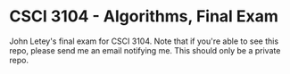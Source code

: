 # CSCI 3104 - Algorithms, Final Exam

John Letey's final exam for CSCI 3104. Note that if you're able to see this repo, please send me an email notifying me. This should only be a private repo.
